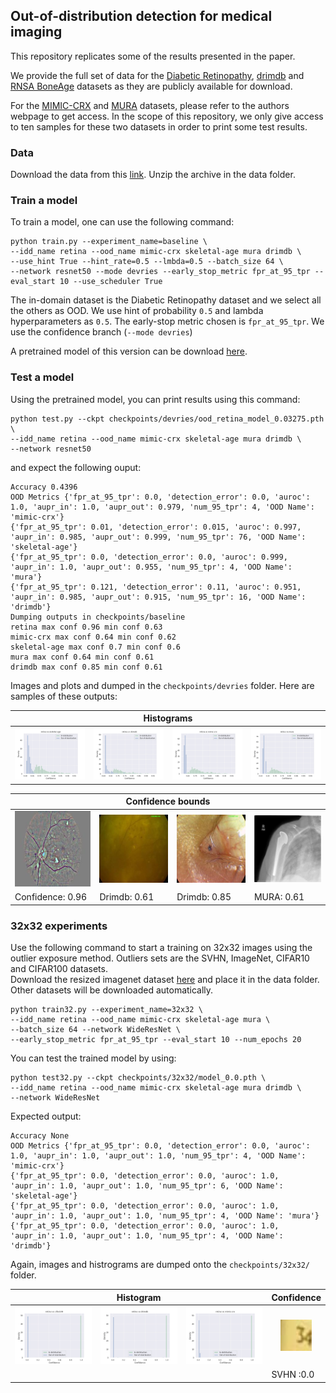 ## Out-of-distribution detection for medical imaging

This repository replicates some of the results presented in the paper.

We provide the full set of data for the [Diabetic Retinopathy](https://www.kaggle.com/c/diabetic-retinopathy-detection/data), [drimdb](http://isbb.ktu.edu.tr/multimedia/drimdb/) and [RNSA BoneAge](https://www.kaggle.com/kmader/rsna-bone-age) datasets as they are publicly available for download. 

For the [MIMIC-CRX](https://physionet.org/content/mimic-cxr/2.0.0/) and [MURA](https://stanfordmlgroup.github.io/competitions/mura/) datasets, please refer to the authors webpage to get access. In the scope of this repository, we only give access to ten samples for these two datasets in order to print some test results.

### Data

Download the data from this [link](https://drive.google.com/file/d/1oY1Ey8ttwh7eufx2EWf0jQj1LhXIbgBu/view?usp=sharing).
Unzip the archive in the data folder.

### Train a model

To train a model, one can use the following command:
```
python train.py --experiment_name=baseline \
--idd_name retina --ood_name mimic-crx skeletal-age mura drimdb \
--use_hint True --hint_rate=0.5 --lmbda=0.5 --batch_size 64 \
--network resnet50 --mode devries --early_stop_metric fpr_at_95_tpr --eval_start 10 --use_scheduler True
```
The in-domain dataset is the Diabetic Retinopathy dataset and we select all the others as OOD. We use hint of probability ```0.5``` and lambda hyperparameters as ```0.5```. The early-stop metric chosen is ```fpr_at_95_tpr```.  We use the confidence branch (```--mode devries```)

A pretrained model of this version can be download [here](https://drive.google.com/file/d/12kSN6doGy5csr0NQAaY_kmqA9Xu2Uisq/view?usp=sharing).

### Test a model

Using the pretrained model, you can print results using this command:
```
python test.py --ckpt checkpoints/devries/ood_retina_model_0.03275.pth \
--idd_name retina --ood_name mimic-crx skeletal-age mura drimdb \
--network resnet50
```
and expect the following ouput:
```
Accuracy 0.4396
OOD Metrics {'fpr_at_95_tpr': 0.0, 'detection_error': 0.0, 'auroc': 1.0, 'aupr_in': 1.0, 'aupr_out': 0.979, 'num_95_tpr': 4, 'OOD Name': 'mimic-crx'}
{'fpr_at_95_tpr': 0.01, 'detection_error': 0.015, 'auroc': 0.997, 'aupr_in': 0.985, 'aupr_out': 0.999, 'num_95_tpr': 76, 'OOD Name': 'skeletal-age'}
{'fpr_at_95_tpr': 0.0, 'detection_error': 0.0, 'auroc': 0.999, 'aupr_in': 1.0, 'aupr_out': 0.955, 'num_95_tpr': 4, 'OOD Name': 'mura'}
{'fpr_at_95_tpr': 0.121, 'detection_error': 0.11, 'auroc': 0.951, 'aupr_in': 0.985, 'aupr_out': 0.915, 'num_95_tpr': 16, 'OOD Name': 'drimdb'}
Dumping outputs in checkpoints/baseline
retina max conf 0.96 min conf 0.63
mimic-crx max conf 0.64 min conf 0.62
skeletal-age max conf 0.7 min conf 0.6
mura max conf 0.64 min conf 0.61
drimdb max conf 0.85 min conf 0.61
```
Images and plots and dumped in the ```checkpoints/devries``` folder.
Here are samples of these outputs:

<table class="tg">
<thead>
  <tr>
    <th align="center" colspan="4">Histograms</th>
  </tr>
</thead>
<tbody>
  <tr>
    <td class="tg-0pky"><img src="images/skeletal-agehistogram.jpg" width=250px /></td>
    <td class="tg-0pky"><img src="images/drimdbhistogram.jpg" width=250px /></td>
    <td class="tg-0pky"><img src="images/mimic-crxhistogram.jpg" width=250px /></td>
    <td class="tg-0pky"><img src="images/murahistogram.jpg" width=250px /></td>
  </tr>
</tbody>
</table>


<table class="tg">
<thead>
  <tr>
    <th align="center" colspan="4">Confidence bounds</th>
  </tr>
</thead>
<tbody>
  <tr>
    <td class="tg-0pky"><img src="images/retina_0.96.jpg" width=150px /></td>
    <td class="tg-0pky"><img src="images/drimdb_0.61.jpg" width=150px /></td>
    <td class="tg-0pky"><img src="images/drimdb_0.85.jpg" width=150px /></td>
    <td class="tg-0pky"><img src="images/mura_0.61.jpg" width=150px /></td>
  </tr>
    <tr>
    <td class="tg-0pky">Confidence: 0.96</td>
    <td class="tg-0pky">Drimdb: 0.61</td>
    <td class="tg-0pky">Drimdb: 0.85</td>
    <td class="tg-0pky">MURA: 0.61</td>
  </tr>
  
</tbody>
</table>

### 32x32 experiments

Use the following command to start a training on 32x32 images using the outlier exposure method. Outliers sets are the SVHN, ImageNet, CIFAR10 and CIFAR100 datasets.<br/>
Download the resized imagenet dataset [here](https://drive.google.com/file/d/1d4ATBsyh36hZgyUw23mTws4kuI7rVOiX/view?usp=sharing) and place it in the data folder. Other datasets will be downloaded automatically.

```
python train32.py --experiment_name=32x32 \
--idd_name retina --ood_name mimic-crx skeletal-age mura \
--batch_size 64 --network WideResNet \
--early_stop_metric fpr_at_95_tpr --eval_start 10 --num_epochs 20
```

You can test the trained model by using:
```
python test32.py --ckpt checkpoints/32x32/model_0.0.pth \
--idd_name retina --ood_name mimic-crx skeletal-age mura drimdb \
--network WideResNet
```

Expected output:
```
Accuracy None
OOD Metrics {'fpr_at_95_tpr': 0.0, 'detection_error': 0.0, 'auroc': 1.0, 'aupr_in': 1.0, 'aupr_out': 1.0, 'num_95_tpr': 4, 'OOD Name': 'mimic-crx'}
{'fpr_at_95_tpr': 0.0, 'detection_error': 0.0, 'auroc': 1.0, 'aupr_in': 1.0, 'aupr_out': 1.0, 'num_95_tpr': 6, 'OOD Name': 'skeletal-age'}
{'fpr_at_95_tpr': 0.0, 'detection_error': 0.0, 'auroc': 1.0, 'aupr_in': 1.0, 'aupr_out': 1.0, 'num_95_tpr': 4, 'OOD Name': 'mura'}
{'fpr_at_95_tpr': 0.0, 'detection_error': 0.0, 'auroc': 1.0, 'aupr_in': 1.0, 'aupr_out': 1.0, 'num_95_tpr': 4, 'OOD Name': 'drimdb'}
```

Again, images and histrograms are dumped onto the ```checkpoints/32x32/``` folder.
<table class="tg">
<thead>
  <tr>
    <th align="center" colspan="3">Histogram</th>
    <th align="center" colspan="3">Confidence</th>
  </tr>
</thead>
<tbody>
  <tr>
    <td class="tg-0pky"><img src="images/32cifar100histogram.jpg" width=250px /></td>
    <td class="tg-0pky"><img src="images/32drimdbhistogram.jpg" width=250px /></td>
    <td class="tg-0pky"><img src="images/32mimic-crxhistogram.jpg" width=250px /></td>
    <td class="tg-0pky" align="center"><img src="images/SVHN_0.0.jpg" width=50px /></td>
  </tr>
    <tr>
    <td class="tg-0pky"></td>
    <td class="tg-0pky"></td>
    <td class="tg-0pky"></td>
    <td class="tg-0pky">SVHN :0.0</td>
  </tr>
  
  
</tbody>
</table>

